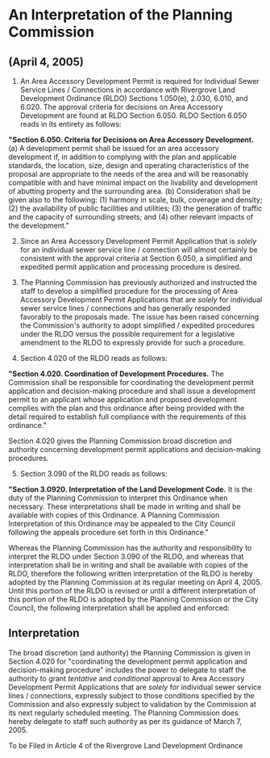 # An Interpretation of the Planning Commission

## (April 4, 2005)

1. An Area Accessory Development Permit is required for Individual Sewer Service Lines / Connections in accordance with Rivergrove Land Development Ordinance (RLDO) Sections 1.050(e), 2.030, 6.010, and 6.020. The approval criteria for decisions on Area Accessory Development are found at RLDO Section 6.050. RLDO Section 6.050 reads in its entirety as follows:

**"Section 6.050. Criteria for Decisions on Area Accessory Development.**
(a) A development permit shall be issued for an area accessory development if, in addition to complying with the plan and applicable standards, the location, size, design and operating characteristics of the proposal are appropriate to the needs of the area and will be reasonably compatible with and have minimal impact on the livability and development of abutting property and the surrounding area.
(b) Consideration shall be given also to the following:
(1) harmony in scale, bulk, coverage and density;
(2) the availability of public facilities and utilities;
(3) the generation of traffic and the capacity of surrounding streets; and
(4) other relevant impacts of the development."

2. Since an Area Accessory Development Permit Application that is _solely_ for an individual sewer service line / connection will almost certainly be consistent with the approval criteria at Section 6.050, a simplified and expedited permit application and processing procedure is desired.

3. The Planning Commission has previously authorized and instructed the staff to develop a simplified procedure for the processing of Area Accessory Development Permit Applications that are _solely_ for individual sewer service lines / connections and has generally responded favorably to the proposals made. The issue has been raised concerning the Commission's authority to adopt simplified / expedited procedures under the RLDO versus the possible requirement for a legislative amendment to the RLDO to expressly provide for such a procedure.

4. Section 4.020 of the RLDO reads as follows:

**"Section 4.020. Coordination of Development Procedures.** The Commission shall be responsible for coordinating the development permit application and decision-making procedure and shall issue a development permit to an applicant whose application and proposed development complies with the plan and this ordinance after being provided with the detail required to establish full compliance with the requirements of this ordinance."

Section 4.020 gives the Planning Commission broad discretion and authority concerning development permit applications and decision-making procedures.

5. Section 3.090 of the RLDO reads as follows:

**"Section 3.0920. Interpretation of the Land Development Code.** It is the duty of the Planning Commission to interpret this Ordinance when necessary. These interpretations shall be made in writing and shall be available with copies of this Ordinance. A Planning Commission Interpretation of this Ordinance may be appealed to the City Council following the appeals procedure set forth in this Ordinance."

Whereas the Planning Commission has the authority and responsibility to interpret the RLDO under Section 3.090 of the RLDO, and whereas that interpretation shall be in writing and shall be available with copies of the RLDO, therefore the following written interpretation of the RLDO is hereby adopted by the Planning Commission at its regular meeting on April 4, 2005. Until this portion of the RLDO is revised or until a different interpretation of this portion of the RLDO is adopted by the Planning Commission or the City Council, the following interpretation shall be applied and enforced:

## Interpretation

The broad discretion (and authority) the Planning Commission is given in Section 4.020 for "coordinating the development permit application and decision-making procedure" includes the power to delegate to staff the authority to grant _tentative_ and _conditional_ approval to Area Accessory Development Permit Applications that are _solely_ for individual sewer service lines / connections, expressly subject to those conditions specified by the Commission and also expressly subject to validation by the Commission at its next regularly scheduled meeting. The Planning Commission does hereby delegate to staff such authority as per its guidance of March 7, 2005.

To be Filed in Article 4 of the Rivergrove Land Development Ordinance
